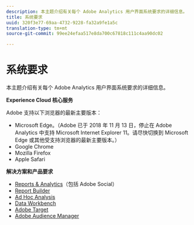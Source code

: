 ```yaml
---
description: 本主题介绍有关每个 Adobe Analytics 用户界面系统要求的详细信息。
title: 系统要求
uuid: 320f3e77-69aa-4732-9228-fa32a9fe1a5c
translation-type: tm+mt
source-git-commit: 99ee24efaa517e8da700c67818c111c4aa90dc02

---
```



# 系统要求

本主题介绍有关每个 Adobe Analytics 用户界面系统要求的详细信息。

**Experience Cloud 核心服务**

Adobe 支持以下浏览器的最新主要版本：

* Microsoft Edge。（Adobe 已于 2018 年 11 月 13 日，停止在 Adobe Analytics 中支持 Microsoft Internet Explorer 11。请尽快切换到 Microsoft Edge 或其他受支持浏览器的最新主要版本。）
* Google Chrome
* Mozilla Firefox
* Apple Safari

**解决方案和产品要求**

* [Reports &amp; Analytics](https://marketing.adobe.com/resources/help/en_US/sc/user/requirements.html)（包括 Adobe Social）
* [Report Builder](https://marketing.adobe.com/resources/help/en_US/arb/system_requirements.html)
* [Ad Hoc Analysis](https://marketing.adobe.com/resources/help/en_US/dsc/c_sys_reqs.html)
* [Data Workbench](https://marketing.adobe.com/resources/help/en_US/insight/install/c_Data_Workbench_Client_install.html)
* [Adobe Target](https://marketing.adobe.com/resources/help/en_US/target/ov/r_supported_browsers.html)
* [Adobe Audience Manager](https://marketing.adobe.com/resources/help/en_US/aam/c_supported_browsers.html)

